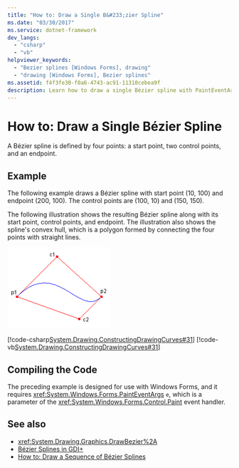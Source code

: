 ```yaml
---
title: "How to: Draw a Single B&#233;zier Spline"
ms.date: "03/30/2017"
ms.service: dotnet-framework
dev_langs:
  - "csharp"
  - "vb"
helpviewer_keywords:
  - "Bezier splines [Windows Forms], drawing"
  - "drawing [Windows Forms], Bezier splines"
ms.assetid: f4f3fe30-f0a6-4743-ac91-11310cebea9f
description: Learn how to draw a single Bézier spline with PaintEventArgs e, which is a parameter of the Paint event handler
---
```

# How to: Draw a Single B&#233;zier Spline

A Bézier spline is defined by four points: a start point, two control points, and an endpoint.

## Example

The following example draws a Bézier spline with start point (10, 100) and endpoint (200, 100). The control points are (100, 10) and (150, 150).

The following illustration shows the resulting Bézier spline along with its start point, control points, and endpoint. The illustration also shows the spline's convex hull, which is a polygon formed by connecting the four points with straight lines.

![Illustration of a Bezier Spline.](./media/how-to-draw-a-single-bezier-spline/bezier-spline-illustration.png)

[!code-csharp[System.Drawing.ConstructingDrawingCurves#31](~/samples/snippets/csharp/VS_Snippets_Winforms/System.Drawing.ConstructingDrawingCurves/CS/Class1.cs#31)]
[!code-vb[System.Drawing.ConstructingDrawingCurves#31](~/samples/snippets/visualbasic/VS_Snippets_Winforms/System.Drawing.ConstructingDrawingCurves/VB/Class1.vb#31)]

## Compiling the Code

The preceding example is designed for use with Windows Forms, and it requires <xref:System.Windows.Forms.PaintEventArgs> `e`, which is a parameter of the <xref:System.Windows.Forms.Control.Paint> event handler.

## See also

- <xref:System.Drawing.Graphics.DrawBezier%2A>
- [Bézier Splines in GDI+](bezier-splines-in-gdi.md)
- [How to: Draw a Sequence of Bézier Splines](how-to-draw-a-sequence-of-bezier-splines.md)
